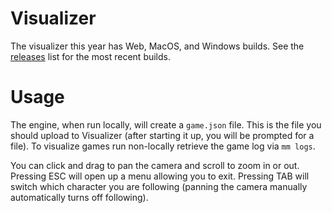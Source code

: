# Visualizer
The visualizer this year has Web, MacOS, and Windows builds. See the [releases](https://github.com/MechMania-27/Visualizer/releases) list for the most recent builds.

# Usage
The engine, when run locally, will create a `game.json` file. This is the file you should upload to Visualizer (after starting it up, you will be prompted for a file). To visualize games run non-locally retrieve the game log via `mm logs`.

You can click and drag to pan the camera and scroll to zoom in or out. Pressing ESC will open up a menu allowing you to exit. Pressing TAB will switch which character you are following (panning the camera manually automatically turns off following).
